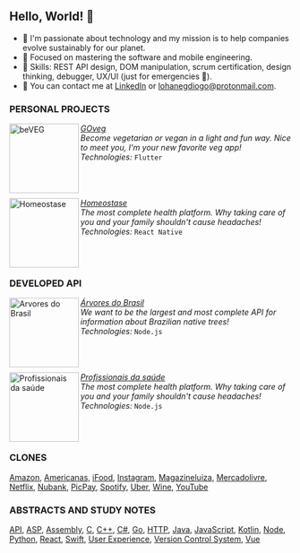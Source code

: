 ## Hello, World! 👋
- 🌱 I'm passionate about technology and my mission is to help companies evolve sustainably for our planet.
- 🚀 Focused on mastering the software and mobile engineering.
- 🥷 Skills: REST API design, DOM manipulation, scrum certification, design thinking, debugger, UX/UI (just for emergencies 😬).
- 💬 You can contact me at [LinkedIn](https://www.linkedin.com/in/lohane-gd/) or lohanegdiogo@protonmail.com.

### PERSONAL PROJECTS

[<img align="left" height="124px" width="124px" alt="beVEG" src="https://user-images.githubusercontent.com/41905138/222328470-536dea6e-5354-4345-a8ea-99019fe6de7d.png"/>](#)
[*GOveg*](#) \
*Become vegetarian or vegan in a light and fun way. Nice to meet you, I'm your new favorite veg app!* \
*Technologies:* `Flutter` \
<br/>
<br/>
<br/>

[<img align="left" height="124px" width="124px" alt="Homeostase" src="https://user-images.githubusercontent.com/41905138/222019209-ef94f05b-9faf-4918-913a-b0f98db1181c.png"/>](#)
[*Homeostase*](#) \
*The most complete health platform. Why taking care of you and your family shouldn't cause headaches!* \
*Technologies:* `React Native` \
<br/>
<br/>
<br/>

### DEVELOPED API

[<img align="left" height="124px" width="124px" alt="Arvores do Brasil" src="https://github.com/LorisLambert/LorisLambert/assets/41905138/5d26e7ac-77b4-43a6-b806-f867352830ba"/>](#)
[*Árvores do Brasil*](https://github.com/LorisLambert/api-arvores-do-brasil) \
*We want to be the largest and most complete API for information about Brazilian native trees!* \
*Technologies:* `Node.js` \
<br/>
<br/>
<br/>

[<img align="left" height="124px" width="124px" alt="Profissionais da saúde" src="https://github.com/LorisLambert/LorisLambert/assets/41905138/264129de-372b-44d3-a073-40af92f085ff"/>](#)
[*Profissionais da saúde*](https://github.com/LorisLambert/api-profissioais-saude) \
*The most complete health platform. Why taking care of you and your family shouldn't cause headaches!* \
*Technologies:* `Node.js` \
<br/>
<br/>
<br/>

### CLONES

[Amazon](), [Americanas](), [iFood](), [Instagram](), [Magazineluiza](), [Mercadolivre](), [Netflix](), [Nubank](), [PicPay](), [Spotify](), [Uber](), [Wine](), [YouTube]()

### ABSTRACTS AND STUDY NOTES

[API](), [ASP](), [Assembly](https://github.com/LorisLambert/Assembly_pt-BR), [C](), [C++](), [C#](), [Go](), [HTTP](), [Java](https://github.com/LorisLambert/Java_pt-BR), [JavaScript](https://github.com/LorisLambert/JavaScript_pt-BR), [Kotlin](), [Node](https://github.com/LorisLambert/Node_pt-BR), [Python](https://github.com/LorisLambert/Python_pt-BR), [React](https://github.com/LorisLambert/React_pt-BR), [Swift](), [User Experience](https://github.com/LorisLambert/User_Experience_pt-BR), [Version Control System](https://github.com/LorisLambert/VCS_pt-BR), [Vue](https://github.com/LorisLambert/Vue_pt-BR)
